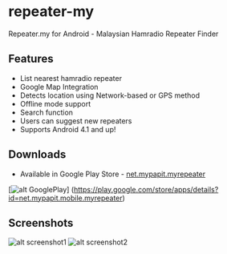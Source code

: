 # repeater-my
Repeater.my for Android - Malaysian Hamradio Repeater Finder

## Features
  * List nearest hamradio repeater
  * Google Map Integration
  * Detects location using Network-based or GPS method
  * Offline mode support
  * Search function
  * Users can suggest new repeaters
  * Supports Android 4.1 and up!


## Downloads
  * Available in Google Play Store - [net.mypapit.myrepeater](https://play.google.com/store/apps/details?id=net.mypapit.mobile.myrepeater)
  


[![alt GooglePlay](https://conversations.im/images/en-play-badge.png)] (https://play.google.com/store/apps/details?id=net.mypapit.mobile.myrepeater) 




## Screenshots
![alt screenshot1](http://i.imgur.com/Z5DcEwo.png)
![alt screenshot2](http://i.imgur.com/kCRfZm3.png)
